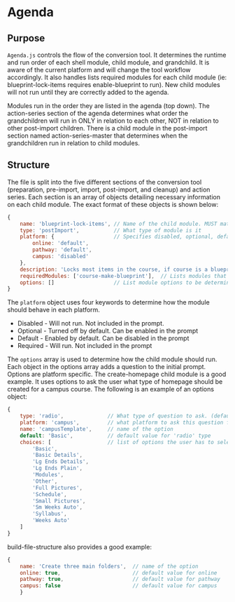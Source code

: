 # Agenda #

## Purpose ##
`Agenda.js` controls the flow of the conversion tool. It determines the runtime and run order of each shell module, child module, and grandchild. It is aware of the current platform and will change the tool workflow accordingly. It also handles lists required modules for each child module (ie: blueprint-lock-items requires enable-blueprint to run). New child modules will not run until they are correctly added to the agenda.


Modules run in the order they are listed in the agenda (top down). 
The action-series section of the agenda determines what order the grandchildren will run in ONLY in relation to each other, NOT in relation to other post-import children. There is a child module in the post-import section named action-series-master that determines when the grandchildren run in relation to child modules.

## Structure ##
The file is split into the five different sections of the conversion tool (preparation, pre-import, import, post-import, and cleanup) and action series. Each section is an array of objects detailing necessary information on each child module. The exact format of these objects is shown below:

``` js
{
    name: 'blueprint-lock-items', // Name of the child module. MUST match the package.json of that child module
    type: 'postImport',           // What type of module is it
    platform: {                   // Specifies disabled, optional, default, or required by platform
        online: 'default',
        pathway: 'default',
        campus: 'disabled'
    },
    description: 'Locks most items in the course, if course is a blueprint.',
    requiredModules: ['course-make-blueprint'],  // Lists modules that must run prior to this one
    options: []                   // List module options to be determined during the initial prompt
}
```

The `platform` object uses four keywords to determine how the module should behave in each platform.
- Disabled - Will not run. Not included in the prompt.
- Optional - Turned off by default. Can be enabled in the prompt
- Default - Enabled by default. Can be disabled in the prompt
- Required - Will run. Not included in the prompt


The `options` array is used to determine how the child module should run. Each object in the options array adds a question to the initial prompt. Options are platform specific.
The create-homepage child module is a good example. It uses options to ask the user what type of homepage should be created for a campus course. The following is an example of an options object:

```js
{
    type: 'radio',              // What type of question to ask. (defaults to on/off)
    platform: 'campus',         // what platform to ask this question for (default is all)
    name: 'campusTemplate',     // name of the option
    default: 'Basic',           // default value for 'radio' type
    choices: [                  // list of options the user has to select from
        'Basic',
        'Basic Details',
        'Lg Ends Details',
        'Lg Ends Plain',
        'Modules',
        'Other',
        'Full Pictures',
        'Schedule',
        'Small Pictures',
        'Sm Weeks Auto',
        'Syllabus',
        'Weeks Auto'
    ]
}
```

build-file-structure also provides a good example:

```js
{
    name: 'Create three main folders',  // name of the option
    online: true,                       // default value for online
    pathway: true,                      // default value for pathway
    campus: false                       // default value for campus
    }
```




